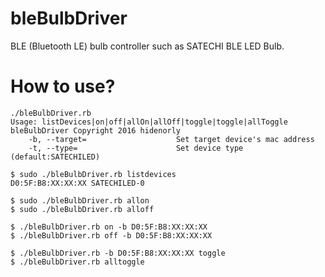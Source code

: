 # bleBulbDriver

BLE (Bluetooth LE) bulb controller such as SATECHI BLE LED Bulb.

# How to use?

```
./bleBulbDriver.rb
Usage: listDevices|on|off|allOn|allOff|toggle|toggle|allToggle
bleBulbDriver Copyright 2016 hidenorly
    -b, --target=                    Set target device's mac address
    -t, --type=                      Set device type (default:SATECHILED)
```

```
$ sudo ./bleBulbDriver.rb listdevices
D0:5F:B8:XX:XX:XX SATECHILED-0
```

```
$ sudo ./bleBulbDriver.rb allon
$ sudo ./bleBulbDriver.rb alloff
```

```
$ ./bleBulbDriver.rb on -b D0:5F:B8:XX:XX:XX
$ ./bleBulbDriver.rb off -b D0:5F:B8:XX:XX:XX
```

```
$ ./bleBulbDriver.rb -b D0:5F:B8:XX:XX:XX toggle
$ ./bleBulbDriver.rb alltoggle
```
